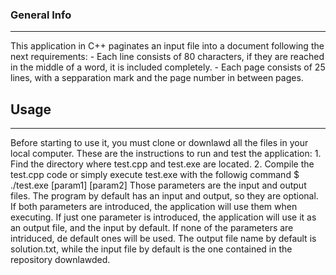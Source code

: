### General Info
***
This application in C++ paginates an input file into a document following the next requirements:
    - Each line consists of 80 characters, if they are reached in the middle of a word, it is included completely.
    - Each page consists of 25 lines, with a sepparation mark and the page number in between pages.

## Usage
***
Before starting to use it, you must clone or downlawd all the files in your local computer.
These are the instructions to run and test the application:
    1. Find the directory where test.cpp and test.exe are located.
    2. Compile the test.cpp code or simply execute test.exe with the followig command
        $ ./test.exe [param1] [param2]
Those parameters are the input and output files. The program by default has an input and output, so they are optional.
If both parameters are introduced, the application will use them when executing. If just one parameter is introduced, 
the application will use it as an output file, and the input by default. If none of the parameters are intriduced, de default ones will be used.
The output file name by default is solution.txt, while the input file by default is the one contained in the repository downlawded.
